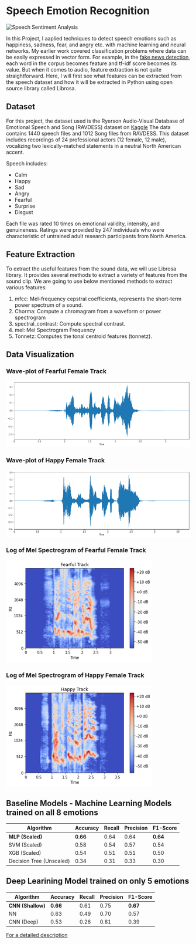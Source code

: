 # Speech Emotion Recognition 

![Speech Sentiment Analysis](https://www.sri.com/wp-content/uploads/2019/09/OTO-v1-940x373.png)

In this Project, I aaplied techniques to detect speech emotions such as happiness, sadness, fear, and angry etc. with machine learning and neural networks. My earlier work covered classification problems where data can be easily expressed in vector form. For example, in the [fake news detection](https://github.com/Hutaf/Fake-News-Detection), each word in the corpus becomes feature and tf-idf score becomes its value. But when it comes to audio, feature extraction is not quite straightforward. Here, I will first see what features can be extracted from the speech dataset and how it will be extracted in Python using open source library called Librosa.


 
## Dataset

For this project, the dataset used is the Ryerson Audio-Visual Database of Emotional Speech and Song (RAVDESS) dataset on [Kaggle](https://www.kaggle.com/uwrfkaggler/ravdess-emotional-speech-audio)
The data contains 1440 speech files and 1012 Song files from RAVDESS. This dataset includes recordings of 24 professional actors (12 female, 12 male), vocalizing two lexically-matched statements in a neutral North American accent.

Speech includes:
* Calm
* Happy
* Sad
* Angry
* Fearful
* Surprise
* Disgust 

Each file was rated 10 times on emotional validity, intensity, and genuineness. Ratings were provided by 247 individuals who were characteristic of untrained adult research participants from North America.

## Feature Extraction

To extract the useful features from the sound data, we will use Librosa library. It provides several methods to extract a variety of features from the sound clip. We are going to use below mentioned methods to extract various features:

1. mfcc: Mel-frequency cepstral coefficients, represents the short-term power spectrum of a sound.
2. Chorma: Compute a chromagram from a waveform or power spectrogram
3. spectral_contrast: Compute spectral contrast.
4. mel: Mel Spectrogram Frequency
5. Tonnetz: Computes the tonal centroid features (tonnetz).

## Data Visualization

### Wave-plot of Fearful Female Track

![Wave-plot of Fearful Female Track](https://github.com/Hutaf/Speech-Emotion-Recognition/blob/main/Graphs/Fearful-waveplot.png
)

### Wave-plot of Happy Female Track
![Wave-plot of Happy Female Track](https://github.com/Hutaf/Speech-Emotion-Recognition/blob/main/Graphs/Happy-waveplot.png
)

### Log of Mel Spectrogram of Fearful Female Track
![Log of Mel Spectrogram of Fearful Female Track](https://github.com/Hutaf/Speech-Emotion-Recognition/blob/main/Graphs/Mel-FearfulTrack.png
)

### Log of Mel Spectrogram of Happy Female Track
![Log of Mel Spectrogram of Happy Female Track](https://github.com/Hutaf/Speech-Emotion-Recognition/blob/main/Graphs/Mel-HappyTrack.png
)

## Baseline Models - Machine Learning Models trained on all 8 emotions
Algorithm | **Accuracy** | Recall | Precision | **F1-Score**
--------- | -------------| -------|-----------|---------
**MLP (Scaled)** | **0.66** |   0.64  |    0.64 |     **0.64**
SVM (Scaled) | 0.58 |     0.54 |  0.57 |   0.54
XGB (Scaled) | 0.54 | 0.51     | 0.51   |   0.50
Decision Tree (Unscaled) | 0.34 |    0.31 |  0.33 |   0.30 

## Deep Learining Model trained on only 5 emotions 
Algorithm | **Accuracy** | Recall | Precision | **F1-Score**
--------- | -------------| -------|-----------|---------
**CNN (Shallow)** | **0.66** |   0.61   | 0.75 |  **0.67**
NN | 0.63 |   0.49  |   0.70 | 0.57
CNN (Deep) | 0.53 |   0.26 | 0.81   | 0.39

[For a detailed description](https://hutaf.medium.com/speech-emotion-recognition-4b127985eb8f)
